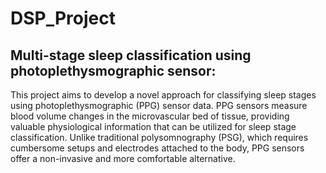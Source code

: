 # DSP_Project

## Multi-stage sleep classification using photoplethysmographic sensor:

This project aims to develop a novel approach for classifying sleep stages using photoplethysmographic (PPG) sensor data. PPG sensors measure blood volume changes in the microvascular bed of tissue, providing valuable physiological information that can be utilized for sleep stage classification. Unlike traditional polysomnography (PSG), which requires cumbersome setups and electrodes attached to the body, PPG sensors offer a non-invasive and more comfortable alternative.
